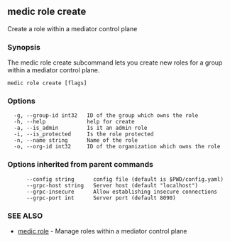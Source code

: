 ## medic role create

Create a role within a mediator control plane

### Synopsis

The medic role create subcommand lets you create new roles for a group
within a mediator control plane.

```
medic role create [flags]
```

### Options

```
  -g, --group-id int32   ID of the group which owns the role
  -h, --help             help for create
  -a, --is_admin         Is it an admin role
  -i, --is_protected     Is the role protected
  -n, --name string      Name of the role
  -o, --org-id int32     ID of the organization which owns the role
```

### Options inherited from parent commands

```
      --config string      config file (default is $PWD/config.yaml)
      --grpc-host string   Server host (default "localhost")
      --grpc-insecure      Allow establishing insecure connections
      --grpc-port int      Server port (default 8090)
```

### SEE ALSO

* [medic role](medic_role.md)	 - Manage roles within a mediator control plane

